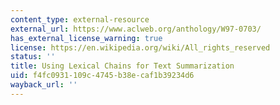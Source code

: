 ```yaml
---
content_type: external-resource
external_url: https://www.aclweb.org/anthology/W97-0703/
has_external_license_warning: true
license: https://en.wikipedia.org/wiki/All_rights_reserved
status: ''
title: Using Lexical Chains for Text Summarization
uid: f4fc0931-109c-4745-b38e-caf1b39234d6
wayback_url: ''
---
```

